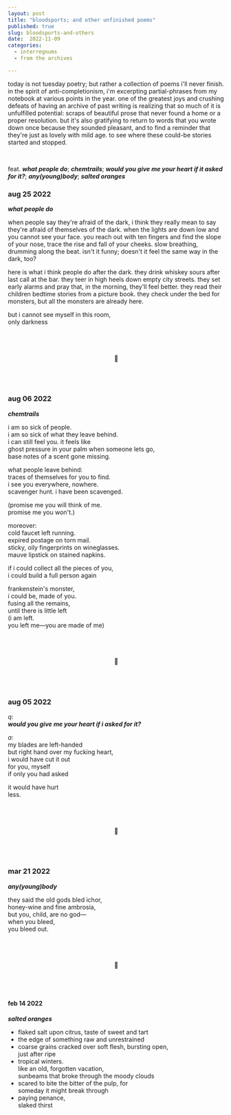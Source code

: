 ```yaml
---
layout: post
title: "bloodsports; and other unfinished poems"
published: true
slug: bloodsports-and-others
date:  2022-11-09
categories:
  - interregnums
  - from the archives

---
```

today is not tuesday poetry; but rather a collection of poems i'll never finish. in the spirit of anti-completionism, i'm excerpting partial-phrases from my notebook at various points in the year. one of the greatest joys and crushing defeats of having an archive of past writing is realizing that so much of it is unfulfilled potential: scraps of beautiful prose that never found a home or a proper resolution. but it's also gratifying to return to words that you wrote down once because they sounded pleasant, and to find a reminder that they're just as lovely with mild age. to see where these could-be stories started and stopped. 

<br />

feat. ***what people do***; ***chemtrails***; ***would you give me your heart if it asked for it?***; ***any(young)body***; ***salted oranges***


<!--more-->

### **aug 25 2022**
***what people do***

when people say they're afraid of the dark, i think they really mean to say they're afraid of themselves of the dark. when the lights are down low and you cannot see your face. you reach out with ten fingers and find the slope of your nose, trace the rise and fall of your cheeks. slow breathing, drumming along the beat. isn't it funny; doesn't it feel the same way in the dark, too?

here is what i think people do after the dark. they drink whiskey sours after last call at the bar. they teer in high heels down empty city streets. they set early alarms and pray that, in the morning, they'll feel better. they read their children bedtime stories from a picture book. they check under the bed for monsters, but all the monsters are already here.

but i cannot see myself in this room,\
only darkness

<br />
<br />


<h4 style="text-align:center">🌠</h4>

<br />
<br />


### **aug 06 2022**
***chemtrails***

i am so sick of people.\
i am so sick of what they leave behind.\
i can still feel you. it feels like\
ghost pressure in your palm when someone lets go,\
base notes of a scent gone missing. 

what people leave behind:\
traces of themselves for you to find.\
i see you everywhere, nowhere.\
scavenger hunt. i have been scavenged.

(promise me you will think of me.\
promise me you won't.)

moreover:\
cold faucet left running.\
expired postage on torn mail.\
sticky, oily fingerprints on wineglasses.\
mauve lipstick on stained napkins.

if i could collect all the pieces of you,\
i could build a full person again

frankenstein's monster,\
i could be, made of you.\
fusing all the remains,\
until there is little left\
(i am left.\
you left me—you are made of me)

<br />
<br />


<h4 style="text-align:center">🌠</h4>

<br />
<br />


### **aug 05 2022**
*q:*\
***would you give me your heart if i asked for it?***

*a:*\
my blades are left-handed\
but right hand over my fucking heart,\
i would have cut it out\
for you, myself\
if only you had asked

it would have hurt\
less.

<br />
<br />


<h4 style="text-align:center">🌠</h4>

<br />
<br />


### **mar 21 2022**
***any(young)body***

they said the old gods bled ichor,\
honey-wine and fine ambrosia,\
but you, child, are no god—\
when you bleed,\
you bleed out.

<br />
<br />


<h4 style="text-align:center">🌠</h4>

<br />
<br />


#### **feb 14 2022**
***salted oranges***
- flaked salt upon citrus, taste of sweet and tart
- the edge of something raw and unrestrained
- coarse grains cracked over soft flesh, bursting open,\
  just after ripe
- tropical winters.\
  like an old, forgotten vacation,\
  sunbeams that broke through the moody clouds
- scared to bite the bitter of the pulp, for\
  someday it might break through
- paying penance,\
  slaked thirst



